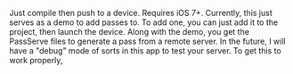 Just compile then push to a device. Requires iOS 7+. Currently, this just serves as a demo to add passes to. To add one, you can just add it to the project, then launch the device. Along with the demo, you get the PassServe files to generate a pass from a remote server. In the future, I will have a "debug" mode of sorts in this app to test your server. To get this to work properly, 
